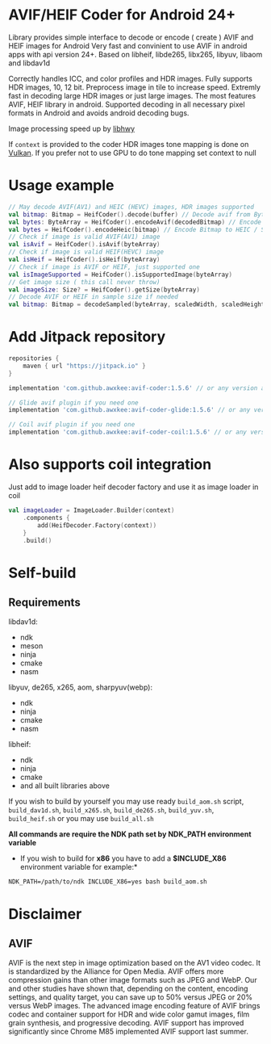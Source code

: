 # AVIF/HEIF Coder for Android 24+

Library provides simple interface to decode or encode ( create ) AVIF and HEIF images for Android
Very fast and convinient to use AVIF in android apps with api version 24+. Based on libheif, libde265, libx265, libyuv, libaom and libdav1d

Correctly handles ICC, and color profiles and HDR images.
Fully supports HDR images, 10, 12 bit. Preprocess image in tile to increase speed.
Extremly fast in decoding large HDR images or just large images.
The most features AVIF, HEIF library in android.
Supported decoding in all necessary pixel formats in Android and avoids android decoding bugs.

Image processing speed up by [libhwy](https://github.com/google/highway)

If `context` is provided to the coder HDR images tone mapping is done on [Vulkan](https://developer.android.com/ndk/guides/graphics/getting-started). If you prefer not to use GPU to do tone mapping set context to null

# Usage example

```kotlin
// May decode AVIF(AV1) and HEIC (HEVC) images, HDR images supported
val bitmap: Bitmap = HeifCoder().decode(buffer) // Decode avif from ByteArray
val bytes: ByteArray = HeifCoder().encodeAvif(decodedBitmap) // Encode Bitmap to AVIF
val bytes = HeifCoder().encodeHeic(bitmap) // Encode Bitmap to HEIC / Supports HDR in RGBA_F16, RGBA_1010102, HARDWARE
// Check if image is valid AVIF(AV1) image
val isAvif = HeifCoder().isAvif(byteArray)
// Check if image is valid HEIF(HEVC) image
val isHeif = HeifCoder().isHeif(byteArray)
// Check if image is AVIF or HEIF, just supported one
val isImageSupported = HeifCoder().isSupportedImage(byteArray)
// Get image size ( this call never throw)
val imageSize: Size? = HeifCoder().getSize(byteArray)
// Decode AVIF or HEIF in sample size if needed
val bitmap: Bitmap = decodeSampled(byteArray, scaledWidth, scaledHeight)
```

# Add Jitpack repository

```groovy
repositories {
    maven { url "https://jitpack.io" }
}
```

```groovy
implementation 'com.github.awxkee:avif-coder:1.5.6' // or any version above picker from release tags

// Glide avif plugin if you need one
implementation 'com.github.awxkee:avif-coder-glide:1.5.6' // or any version above picker from release tags

// Coil avif plugin if you need one
implementation 'com.github.awxkee:avif-coder-coil:1.5.6' // or any version above picker from release tags
```

# Also supports coil integration

Just add to image loader heif decoder factory and use it as image loader in coil

```kotlin
val imageLoader = ImageLoader.Builder(context)
    .components {
        add(HeifDecoder.Factory(context))
    }
    .build()
```

# Self-build

## Requirements

libdav1d:

- ndk
- meson
- ninja
- cmake
- nasm

libyuv, de265, x265, aom, sharpyuv(webp):

- ndk
- ninja
- cmake
- nasm

libheif:
- ndk
- ninja
- cmake
- and all built libraries above

If you wish to build by yourself you may use ready `build_aom.sh`
script, `build_dav1d.sh`, `build_x265.sh`, `build_de265.sh`, `build_yuv.sh`, `build_heif.sh` or you
may use `build_all.sh`

**All commands are require the NDK path set by NDK_PATH environment variable**

* If you wish to build for **x86** you have to add a **$INCLUDE_X86** environment variable for
  example:*

```shell
NDK_PATH=/path/to/ndk INCLUDE_X86=yes bash build_aom.sh
```

# Disclaimer

## AVIF

AVIF is the next step in image optimization based on the AV1 video codec. It is standardized by the
Alliance for Open Media. AVIF offers more compression gains than other image formats such as JPEG
and WebP. Our and other studies have shown that, depending on the content, encoding settings, and
quality target, you can save up to 50% versus JPEG or 20% versus WebP images. The advanced image
encoding feature of AVIF brings codec and container support for HDR and wide color gamut images,
film grain synthesis, and progressive decoding. AVIF support has improved significantly since Chrome
M85 implemented AVIF support last summer.
